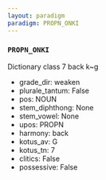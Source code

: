 ```yaml
---
layout: paradigm
paradigm: PROPN_ONKI
---
```

### ` PROPN_ONKI `

Dictionary class 7 back k~g
* grade_dir: weaken
* plurale_tantum: False
* pos: NOUN
* stem_diphthong: None
* stem_vowel: None
* upos: PROPN
* harmony: back
* kotus_av: G
* kotus_tn: 7
* clitics: False
* possessive: False
